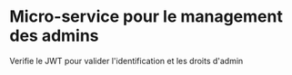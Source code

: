# Micro-service pour le management des admins

Verifie le JWT pour valider l'identification et les droits d'admin